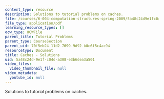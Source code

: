 ```yaml
---
content_type: resource
description: Solutions to tutorial problems on caches.
file: /courses/6-004-computation-structures-spring-2009/5a48c24d9e1fc04da308e3b6dea3a501_MIT6_004s09_tutor16_sol.pdf
file_type: application/pdf
learning_resource_types: []
ocw_type: OCWFile
parent_title: Tutorial Problems
parent_type: CourseSection
parent_uid: 70f5eb24-11d2-7699-9d92-b0c6f5c4ac94
resourcetype: Document
title: Caches - Solutions
uid: 5a48c24d-9e1f-c04d-a308-e3b6dea3a501
video_files:
  video_thumbnail_file: null
video_metadata:
  youtube_id: null
---
```

Solutions to tutorial problems on caches.

